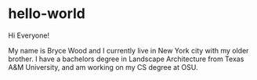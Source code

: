 # hello-world

Hi Everyone!

My name is Bryce Wood and I currently live in New York city with my older brother.  I have a bachelors degree in Landscape Architecture from Texas A&M University, and am working on my CS degree at OSU.
